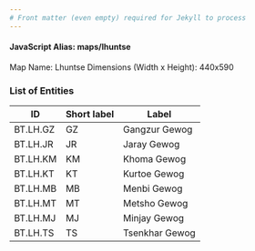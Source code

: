 ```yaml
---
# Front matter (even empty) required for Jekyll to process
---
```


#### JavaScript Alias: maps/lhuntse

Map Name: Lhuntse
Dimensions (Width x Height): 440x590

### List of Entities

ID | Short label | Label
---|---|---|
BT.LH.GZ|GZ|Gangzur Gewog
BT.LH.JR|JR|Jaray Gewog
BT.LH.KM|KM|Khoma Gewog
BT.LH.KT|KT|Kurtoe Gewog
BT.LH.MB|MB|Menbi Gewog
BT.LH.MT|MT|Metsho Gewog
BT.LH.MJ|MJ|Minjay Gewog
BT.LH.TS|TS|Tsenkhar Gewog